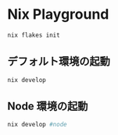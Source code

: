 # Nix Playground

```bash
nix flakes init
```

## デフォルト環境の起動

```bash
nix develop
```

## Node 環境の起動

```bash
nix develop #node
```
